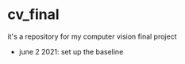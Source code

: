 # cv_final
it's a repository for my computer vision final project

- june 2 2021: set up the baseline
  
